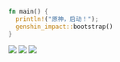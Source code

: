 ```rs
fn main() {
  println!("原神，启动！");
  genshin_impact::bootstrap()
}
```
![](https://api.githubtrends.io/user/svg/JieningYu/langs?time_range=one_year&loc_metric=changed&theme=dark)
![](https://api.githubtrends.io/user/svg/JieningYu/langs?time_range=one_year&theme=dark)
![](https://api.githubtrends.io/user/svg/JieningYu/repos?time_range=one_year&group=other&loc_metric=changed&theme=dark)
